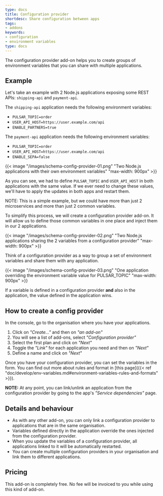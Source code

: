 ```yaml
---
type: docs
title: Configuration provider
shortdesc: Share configuration between apps
tags:
- addons
keywords:
- configuration
- environment variables
type: docs
---
```


The configuration provider add-on helps you to create groups of environment variables that you can share with multiple applications.

## Example

Let's take an example with 2 Node.js applications exposing some REST APIs: `shipping-api` and `payment-api`.

The `shipping-api` application needs the following environment variables:

* `PULSAR_TOPIC=order`
* `USER_API_HOST=https://user.example.com/api`
* `ENABLE_PARTNERS=true`

The `payment-api` application needs the following environment variables:

* `PULSAR_TOPIC=order`
* `USER_API_HOST=https://user.example.com/api`
* `ENABLE_SEPA=false`

{{< image "/images/schema-config-provider-01.png" "Two Node.js applications with their own environment variables" "max-width: 900px" >}}

As you can see, we had to define `PULSAR_TOPIC` and `USER_API_HOST` in both applications with the same value.
If we ever need to change these values, we'll have to apply the updates in both apps and restart them.

NOTE: This is a simple example, but we could have more than just 2 microservices and more than just 2 common variables.

To simplify this process, we will create a configuration provider add-on.
It will allow us to define those common variables in one place and inject them in our 2 applications.

{{< image "/images/schema-config-provider-02.png" "Two Node.js applications sharing the 2 variables from a configuration provider" "max-width: 900px" >}}

Think of a configuration provider as a way to group a set of environment variables and share them with any application.

{{< image "/images/schema-config-provider-03.png" "One application overriding the environment variable value for PULSAR_TOPIC" "max-width: 900px" >}}

If a variable is defined in a configuration provider **and** also in the application, the value defined in the application wins.

## How to create a config provider

In the console, go to the organisation where you have your applications.

1. Click on *"Create..."* and then on *"an add-on"*
2. You will see a list of add-ons, select *"Configuration provider"*
3. Select the first plan and click on *"Next"*
4. Toggle the *"Link"* for each application you need and then on *"Next"*
5. Define a name and click on *"Next"*

Once you have your configuration provider, you can set the variables in the form.
You can find out more about rules and format in [this page]({{< ref "doc/develop/env-variables.md#environment-variables-rules-and-formats" >}}).

**NOTE:** At any point, you can link/unlink an application from the configuration provider by going to the app's _"Service dependencies"_ page.

## Details and behaviour

* As with any other add-on, you can only link a configuration provider to applications that are in the same organisation.
* Variables defined directly in the application override the ones injected from the configuration provider.
* When you update the variables of a configuration provider, all applications linked to it will be automatically restarted.
* You can create multiple configuration providers in your organisation and link them to different applications.

## Pricing

This add-on is completely free.
No fee will be invoiced to you while using this kind of add-on.
